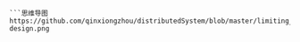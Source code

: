 ```分布式系统限流设计篇
```思维导图
https://github.com/qinxiongzhou/distributedSystem/blob/master/limiting_design/limiting-design.png

